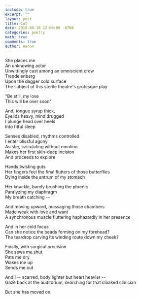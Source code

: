 ```yaml
---
include: true
excerpt: ""
layout: post
title: Cut
date: 2018-09-10 12:00:00 -0700
categories: poetry 
math: true
comments: true
author: Aaron
---
```

She places me  
An unknowing actor  
Unwittingly cast among an omniscient crew  
Trendelenberg  
Upon the dagger cold surface  
The subject of this sterile theatre's grotesque play

"Be still, my love  
This will be over soon"

And, tongue syrup thick,  
Eyelids heavy, mind drugged  
I plunge head over heels  
Into fitful sleep

Senses disabled, rhythms controlled  
I enter blissful agony  
As she, calculating without emotion  
Makes her first skin-deep incision  
And proceeds to explore

Hands twisting guts  
Her fingers feel the final flutters of those butterflies  
Dying inside the antrum of my stomach

Her knuckle, barely brushing the phrenic  
Paralyzing my diaphragm  
My breath catching --

And moving upward, massaging those chambers  
Made weak with love and want  
A synchronous muscle fluttering haphazardly in her presence

And in her cold focus  
Can she notice the beads forming on my forehead?  
The teardrop carving its winding route down my cheek? 

Finally, with surgical precision  
She sews me shut  
Pats me dry  
Wakes me up  
Sends me out

And I -- scarred, body lighter but heart heavier --  
Gaze back at the auditorium, searching for that cloaked clinician

But she has moved on.